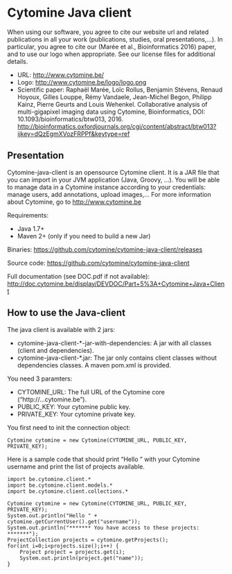 # Cytomine Java client

When using our software, you agree to cite our website url and related publications in all your work (publications, studies, oral presentations,...). In particular, you agree to cite our (Marée et al., Bioinformatics 2016) paper, and to use our logo when appropriate. See our license files for additional details.

- URL: http://www.cytomine.be/
- Logo: http://www.cytomine.be/logo/logo.png
- Scientific paper: Raphaël Marée, Loïc Rollus, Benjamin Stévens, Renaud Hoyoux, Gilles Louppe, Rémy Vandaele, Jean-Michel Begon, Philipp Kainz, Pierre Geurts and Louis Wehenkel. Collaborative analysis of multi-gigapixel imaging data using Cytomine, Bioinformatics, DOI: 10.1093/bioinformatics/btw013, 2016. http://bioinformatics.oxfordjournals.org/cgi/content/abstract/btw013?ijkey=dQzEgmXVozFRPPf&keytype=ref 

## Presentation
Cytomine-java-client is an opensource Cytomine client.  It is a JAR file that you can import in your JVM application (Java, Groovy, …). You will be able to manage data in a Cytomine instance according to your credentials: manage users, add annotations, upload images,...
For more information about Cytomine, go to http://www.cytomine.be

Requirements:
* Java 1.7+
* Maven 2+ (only if you need to build a new Jar)

Binaries: https://github.com/cytomine/cytomine-java-client/releases

Source code: https://github.com/cytomine/cytomine-java-client

Full documentation (see DOC.pdf if not available): http://doc.cytomine.be/display/DEVDOC/Part+5%3A+Cytomine+Java+Client

## How to use the Java-client
The java client is available with 2 jars:
* cytomine-java-client-*-jar-with-dependencies: A jar with all classes (client and dependencies).
* cytomine-java-client-*.jar: The jar only contains client classes without dependencies classes. A maven pom.xml is provided.

You need 3 paramters:
* CYTOMINE_URL: The full URL of the Cytomine core (“http://...cytomine.be”).
* PUBLIC_KEY: Your cytomine public key.
* PRIVATE_KEY: Your cytomine private key. 

You first need to init the connection object:    
    
    Cytomine cytomine = new Cytomine(CYTOMINE_URL, PUBLIC_KEY, PRIVATE_KEY);

Here is a sample code that should print “Hello ” with your Cytomine username and print the list of projects available.

    import be.cytomine.client.*
    import be.cytomine.client.models.*
    import be.cytomine.client.collections.*
  
    Cytomine cytomine = new Cytomine(CYTOMINE_URL, PUBLIC_KEY, PRIVATE_KEY);
    System.out.println("Hello " + cytomine.getCurrentUser().get("username"));
    System.out.println("******* You have access to these projects: *******");
    ProjectCollection projects = cytomine.getProjects();
    for(int i=0;i<projects.size();i++) {
        Project project = projects.get(i);
        System.out.println(project.get("name"));
    }
